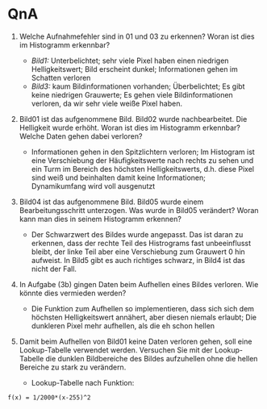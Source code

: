 # QnA
1. Welche Aufnahmefehler sind in 01 und 03 zu erkennen? Woran ist dies im Histogramm erkennbar?
	- _Bild1:_ Unterbelichtet; sehr viele Pixel haben einen niedrigen Helligkeitswert; Bild erscheint dunkel; Informationen gehen im Schatten verloren
	- _Bild3:_ kaum Bildinformationen vorhanden; Überbelichtet; Es gibt keine niedrigen Grauwerte; Es gehen viele Bildinformationen verloren, da wir sehr viele weiße Pixel haben.
2. Bild01 ist das aufgenommene Bild. Bild02 wurde nachbearbeitet. Die Helligkeit wurde erhöht. Woran ist dies im Histogramm erkennbar? Welche Daten gehen dabei verloren?
	- Informationen gehen in den Spitzlichtern verloren; Im Histogram ist eine Verschiebung der Häufigkeitswerte nach rechts zu sehen und ein Turm im Bereich des höchsten Helligkeitswerts, d.h. diese Pixel sind weiß und beinhalten damit keine Informationen;
		Dynamikumfang wird voll ausgenutzt
3. Bild04 ist das aufgenommene Bild. Bild05 wurde einem Bearbeitungsschritt unterzogen. Was wurde in Bild05 verändert? Woran kann man dies in seinem Histogramm erkennen?
	- Der Schwarzwert des Bildes wurde angepasst. Das ist daran zu erkennen, dass der rechte Teil des Histrograms fast unbeeinflusst bleibt, der linke Teil aber eine Verschiebung zum Grauwert 0 hin aufweist. In Bild5 gibt es auch richtiges schwarz, in Bild4 ist das nicht der Fall.

4. In Aufgabe (3b) gingen Daten beim Aufhellen eines Bildes verloren. Wie könnte dies vermieden werden?
	- Die Funktion zum Aufhellen so implementieren, dass sich sich dem höchsten Helligkeitswert annähert, aber diesen niemals erlaubt; Die dunkleren Pixel mehr aufhellen, als die eh schon hellen
5. Damit beim Aufhellen von Bild01 keine Daten verloren gehen, soll eine Lookup-Tabelle verwendet werden. Versuchen Sie mit der Lookup-Tabelle die dunklen Bildbereiche des Bildes aufzuhellen ohne die hellen Bereiche zu stark zu verändern.
	- Lookup-Tabelle nach Funktion: 
```
f(x) = 1/2000*(x-255)^2
```
